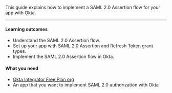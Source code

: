This guide explains how to implement a SAML 2.0 Assertion flow for your app with Okta.

---

#### Learning outcomes

* Understand the SAML 2.0 Assertion flow.
* Set up your app with SAML 2.0 Assertion and Refresh Token grant types.
* Implement the SAML 2.0 Assertion flow in Okta.

#### What you need

* [Okta Integrator Free Plan org](https://developer.okta.com/signup)
* An app that you want to implement SAML 2.0 authorization with Okta

<ApiAmProdWarning />
